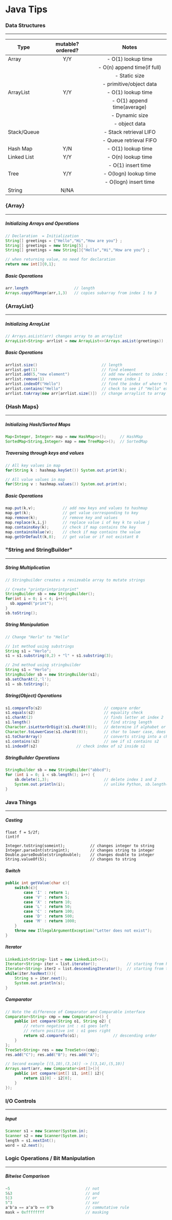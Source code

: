 # Java Tips
### Data Structures
---
| Type          | mutable? ordered?| Notes                      |
| ------------- |:-------------:   | :-----------------------:  |
| Array         | Y/Y              | - O(1) lookup time         |
|               |                  | - O(n) append time(if full)|
|               |                  | - Static size              |
|               |                  | - primitive/object data    |
| ArrayList     | Y/Y              | - O(1) lookup time         |
|               |                  | - O(1) append time(average)|
|               |                  | - Dynamic size             |
|               |                  | - object data              |
| Stack/Queue   |                  | - Stack retrieval LIFO     |
|               |                  | - Queue retrieval FIFO     |
| Hash Map      | Y/N              | - O(1) lookup time         |
| Linked List   | Y/Y              | - O(n) lookup time         |
|               |                  | - O(1) insert time         |
| Tree          | Y/Y              | - O(logn) lookup time      |
|               |                  | - O(logn) insert time      |
| String        | N/NA             |                            |


### {Array}
---
##### Initializing Arrays and Operations
```java
// Declaration  = Initialization 
String[] greetings = {"Hello","Hi","How are you"} ;
String[] greetings = new String[5] ; 
String[] greetings = new String[]{"Hello","Hi","How are you"} ; 

// when returning value, no need for declaration
return new int[]{0,1};
```

##### Basic Operations
```java
arr.length                    // length
Arrays.copyOfRange(arr,1,3)   // copies subarray from index 1 to 3
```

### {ArrayList}
---
##### Initializing ArrayList
```java
// Arrays.asList(arr) changes array to an arraylist
ArrayList<String> arrlist = new ArrayList<>(Arrays.asList(greetings)) ;
```

##### Basic Operations
```java
arrlist.size()                            // length
arrlist.get(1)                            // find element 
arrlist.add(5,"new element")              // add new element to index 5
arrlist.remove(1)                         // remove index 1
arrlist.indexOf("Hello")                  // find the index of where "Hello" is
arrlist.contains("Hello")                 // check to see if "Hello" exists  
arrlist.toArray(new arr[arrlist.size()])  // change arraylist to array type
```


### {Hash Maps}
---
##### Initializing Hash/Sorted Maps
```java
Map<Integer, Integer> map = new HashMap<>();      // HashMap
SortedMap<String,Integer> map = new TreeMap<>();  // SortedMap
```

##### Traversing through keys and values
```java
// All key values in map
for(String k : hashmap.keySet()) System.out.print(k);

// All value values in map
for(String v : hashmap.values()) System.out.print(v);
```

##### Basic Operations
``` java
map.put(k,v);            // add new keys and values to hashmap
map.get(k);              // get value corresponding to key
map.remove(k);           // remove key and values
map.replace(k,i,j)       // replace value i of key k to value j
map.containsKey(k);      // check if map contains the key
map.containsValue(v);    // check if map contains the value
map.getOrDefault(k,0);   // get value or if not existant 0 
```

### "String and StringBuilder" 
---
##### String Multiplication 
```java
// Stringbuilder creates a resizeable array to mutate strings

// Create "printprintprintprint"
StringBuilder sb = new StringBuilder();
for(int i = 0; i < 4; i++){
  sb.append("print");
}
sb.toString();
```

##### String Manipulation
```java
// Change "Herlo" to "Hello"

// 1st method using substrings
String s1 = "Herlo";
s1 = s1.substring(0,2) + "l" + s1.substring(3);

// 2nd method using stringbuilder
String s1 = "Herlo";
StringBuilder sb = new StringBuilder(s1);
sb.setCharAt(2,'l');
s1 = sb.toString();
```

##### String(Object) Operations
```java
s1.compareTo(s2)                           // compare order
s1.equals(s2)                              // equality check
s1.charAt(2)                               // finds letter at index 2
s1.length()                                // find string length
Character.isLetterOrDigit(s1.charAt(0));   // determine if alphabet or number
Character.toLowerCase(s1.charAt(0));       // char to lower case, does not mutate string
s1.toCharArray()                           // converts string into a character array
s1.contains(s2)                            // see if s1 contains s2
s1.indexOf(s2)				   // check index of s2 inside s1
```

##### StringBuilder Operations
```java
StringBuilder sb = new StringBuilder("abbcd");
for (int i = 0; i < sb.length(); i++) {
    sb.delete(1,3);                        // delete index 1 and 2
    System.out.println(i);                 // unlike Python, sb.length() will change to 4 during the for loop
}
```



### Java Things 
---
##### Casting
```
float f = 5/2f;
(int)f

Integer.toString(someint);           // changes integer to string
Integer.parseInt(stringint);         // changes string to integer
Double.parseDouble(stringdouble);    // changes double to integer
String.valueOf(5);                   // changes to string
```

##### Switch
```java
public int getValue(char c){
    switch(c){
        case 'I' : return 1;
        case 'V' : return 5;
        case 'X' : return 10;
        case 'L' : return 50;
        case 'C' : return 100;
        case 'D' : return 500;
        case 'M' : return 1000;
    }
    throw new IllegalArgumentException("Letter does not exist");
}
```

##### Iterator
```java
LinkedList<String> list = new LinkedList<>();
Iterator<String> iter = list.iterator();             // starting from head
Iterator<String> iter2 = list.descendingIterator();  // starting from tail
while(iter.hasNext()){
	String s = iter.next();
	System.out.println(s);
}
```

##### Comparator
```java
// Note the difference of Comparator and Comparable interface
Comparator<String> cmp = new Comparator<>() {
	public int compare(String o1, String o2) {
		// return negative int : o1 goes left
		// return positive int : o1 goes right
		return o2.compareTo(o1);               // descending order
	}
};
TreeSet<String> res = new TreeSet<>(cmp);
res.add("C"); res.add("B"); res.add("A");

// Second example [(5,10),(3,14)] -> [(3,14),(5,10)] 
Arrays.sort(arr, new Comparator<int[]>(){
	public int compare(int[] i1, int[] i2){
		return i1[0] - i2[0];
	}
});
```

### I/O Controls
---
##### Input
```java
Scanner s1 = new Scanner(System.in);
Scanner s2 = new Scanner(System.in);
length = s1.nextInt();
word = s2.next();
```

### Logic Operations / Bit Manipulation 
---
##### Bitwise Comparison
```java
~5                                 // not
5&3                                // and
5|3                                // or
5^3                                // xor
a^b^a == a^a^b == 0^b              // commutative rule 
mask = 0xffffffff                  // masking
```
  

